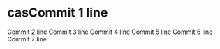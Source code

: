 # casCommit 1 line
Commit 2 line
Commit 3 line
Commit 4 line
Commit 5 line
Commit 6 line
Commit 7 line

